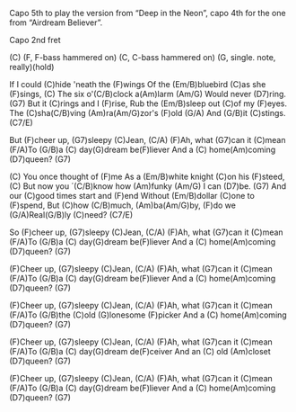 Capo 5th to play the version from “Deep in the Neon”,
capo 4th for the one from “Airdream Believer”.

Capo 2nd fret

(C)   (F, F-bass hammered on) 
(C, C-bass hammered on)   (G, single. note, really)(hold)

If I could (C)hide 'neath the (F)wings
Of the (Em/B)bluebird (C)as she (F)sings,
(C) The six o'(C/B)clock a(Am)larm (Am/G) 
Would never (D7)ring. (G7)
But it (C)rings and I (F)rise,
Rub the (Em/B)sleep out (C)of my (F)eyes.
The (C)sha(C/B)ving (Am)ra(Am/G)zor's (F)old 
(G/A) And (G/B)it (C)stings.  (C7/E)

But (F)cheer up, (G7)sleepy (C)Jean, (C/A)
(F)Ah, what (G7)can it (C)mean
(F/A)To (G/B)a (C) day(G)dream be(F)liever 
And a (C) home(Am)coming (D7)queen? (G7)

(C) You once thought of (F)me
As a (Em/B)white knight (C)on his (F)steed,
(C) But now you ´(C/B)know how (Am)funky (Am/G)
I can (D7)be. (G7)
And our (C)good times start and (F)end
Without (Em/B)dollar (C)one to (F)spend,
But (C)how (C/B)much, (Am)ba(Am/G)by, (F)do we
(G/A)Real(G/B)ly (C)need?  (C7/E)

So (F)cheer up, (G7)sleepy (C)Jean, (C/A)
(F)Ah, what (G7)can it (C)mean
(F/A)To (G/B)a (C) day(G)dream be(F)liever 
And a (C) home(Am)coming (D7)queen? (G7)

(F)Cheer up, (G7)sleepy (C)Jean, (C/A)
(F)Ah, what (G7)can it (C)mean
(F/A)To (G/B)a (C) day(G)dream be(F)liever 
And a (C) home(Am)coming (D7)queen? (G7)

(F)Cheer up, (G7)sleepy (C)Jean, (C/A)
(F)Ah, what (G7)can it (C)mean
(F/A)To (G/B)the (C)old (G)lonesome (F)picker
And a (C) home(Am)coming (D7)queen? (G7)

(F)Cheer up, (G7)sleepy (C)Jean, (C/A)
(F)Ah, what (G7)can it (C)mean
(F/A)To (G/B)a (C) day(G)dream de(F)ceiver 
And an (C) old (Am)closet (D7)queen? (G7)

(F)Cheer up, (G7)sleepy (C)Jean, (C/A)
(F)Ah, what (G7)can it (C)mean
(F/A)To (G/B)a (C) day(G)dream be(F)liever 
And a (C) home(Am)coming (D7)queen? (G7)
